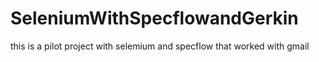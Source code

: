 # SeleniumWithSpecflowandGerkin
this is a pilot project with selemium and specflow that worked with gmail 
